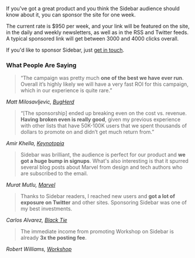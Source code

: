If you've got a great product and you think the Sidebar audience should know about it, you can sponsor the site for one week.

The current rate is $950 per week, and your link will be featured on the site, in the daily and weekly newsletters, as well as in the RSS and Twitter feeds. A typical sponsored link will get between 3000 and 4000 clicks overall.

If you'd like to sponsor Sidebar, just [get in touch](mailto:sponsor@sidebar.io).

### What People Are Saying

> “The campaign was pretty much **one of the best we have ever run**. Overall it’s highly likely we will have a very fast ROI for this campaign, which in our experience is quite rare.”

<cite>Matt Milosavljevic, [BugHerd](http://bugherd.com)</cite>

> “[The sponsorship] ended up breaking even on the cost vs. revenue. **Having broken even is really good**, given my previous experience with other lists that have 50K-100K users that we spent thousands of dollars to promote on and didn’t get much return from.”

<cite>Amir Khella, [Keynotopia](http://keynotopia.com/)</cite>

> Sidebar was brilliant, the audience is perfect for our product and **we got a huge bump in signups**. What's also interesting is that it spurred several blog posts about Marvel from design and tech authors who are subscribed to the email.

<cite>Murat Mutlu, [Marvel](https://marvelapp.com/)</cite>

> Thanks to Sidebar readers, I reached new users and **got a lot of exposure on Twitter** and other sites. Sponsoring Sidebar was one of my best investments.

<cite>Carlos Alvarez, [Black Tie](http://www.blacktie.co)</cite>

> The immediate income from promoting Workshop on Sidebar is already **3x the posting fee**.

<cite>Robert Williams, [Workshop](http://letsworkshop.com)</cite>